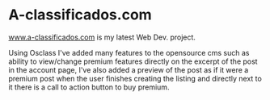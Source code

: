 A-classificados.com
===================

<a href="http://www.a-classificados.com/">www.a-classificados.com</a> is my latest Web Dev. project.

Using Osclass I've added many features to the opensource cms such as ability to view/change premium features directly on the excerpt of the post in the account page, I've also added a preview of the post as if it were a premium post when the user finishes creating the listing and directly next to it there is a call to action button to buy premium.
